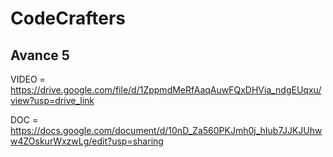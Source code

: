 # CodeCrafters

## Avance 5

VIDEO = https://drive.google.com/file/d/1ZppmdMeRfAaqAuwFQxDHVia_ndgEUqxu/view?usp=drive_link

DOC = https://docs.google.com/document/d/10nD_Za560PKJmh0j_hIub7JJKJUhww4ZOskurWxzwLg/edit?usp=sharing
